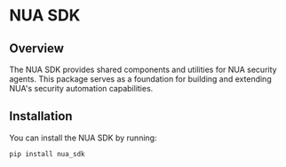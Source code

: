 # NUA SDK

## Overview

The NUA SDK provides shared components and utilities for NUA security agents. This package serves as a foundation for building and extending NUA's security automation capabilities.

## Installation
You can install the NUA SDK by running:
```sh
pip install nua_sdk
```
